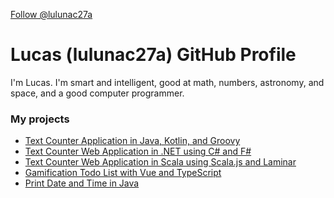 <a class="github-button" href="https://github.com/lulunac27a" data-size="large" data-show-count="true" aria-label="Follow @lulunac27a on GitHub">Follow @lulunac27a</a>

# Lucas (lulunac27a) GitHub Profile

I'm Lucas. I'm smart and intelligent, good at math, numbers, astronomy, and space, and a good computer programmer. 

### My projects

- [Text Counter Application in Java, Kotlin, and Groovy](https://github.com/lulunac27a/text-counter-java-application)
- [Text Counter Web Application in .NET using C# and F#](https://github.com/lulunac27a/text-counter-asp.net-application)
- [Text Counter Web Application in Scala using Scala.js and Laminar](https://github.com/lulunac27a/text-counter-scala-js-application)
- [Gamification Todo List with Vue and TypeScript](https://github.com/lulunac27a/gamification-todo-list-vue-typescript)
- [Print Date and Time in Java](https://github.com/lulunac27a/java-datetime/)
  
<script async defer src="https://buttons.github.io/buttons.js"></script>
